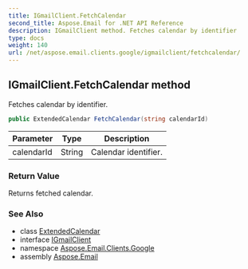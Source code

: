 ```yaml
---
title: IGmailClient.FetchCalendar
second_title: Aspose.Email for .NET API Reference
description: IGmailClient method. Fetches calendar by identifier
type: docs
weight: 140
url: /net/aspose.email.clients.google/igmailclient/fetchcalendar/
---
```

## IGmailClient.FetchCalendar method

Fetches calendar by identifier.

```csharp
public ExtendedCalendar FetchCalendar(string calendarId)
```

| Parameter | Type | Description |
| --- | --- | --- |
| calendarId | String | Calendar identifier. |

### Return Value

Returns fetched calendar.

### See Also

* class [ExtendedCalendar](../../extendedcalendar/)
* interface [IGmailClient](../)
* namespace [Aspose.Email.Clients.Google](../../igmailclient/)
* assembly [Aspose.Email](../../../)


